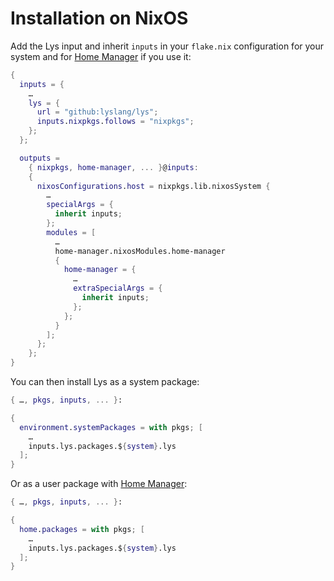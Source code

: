 <!--
SPDX-FileCopyrightText: 2025 Aljebriq <143266740+aljebriq@users.noreply.github.com>
SPDX-FileCopyrightText: 2025 Łukasz Bartkiewicz <lukasku@proton.me>

SPDX-License-Identifier: CC-BY-SA-4.0
-->

# Installation on NixOS

Add the Lys input and inherit `inputs` in your `flake.nix` configuration for your system and for [Home Manager](https://nix-community.github.io/home-manager/) if you use it:

```nix
{
  inputs = {
    …
    lys = {
      url = "github:lyslang/lys";
      inputs.nixpkgs.follows = "nixpkgs";
    };
  };

  outputs =
    { nixpkgs, home-manager, ... }@inputs:
    {
      nixosConfigurations.host = nixpkgs.lib.nixosSystem {
        …
        specialArgs = {
          inherit inputs;
        };
        modules = [
          …
          home-manager.nixosModules.home-manager
          {
            home-manager = {
              …
              extraSpecialArgs = {
                inherit inputs;
              };
            };
          }
        ];
      };
    };
}
```

You can then install Lys as a system package:

```nix
{ …, pkgs, inputs, ... }:

{
  environment.systemPackages = with pkgs; [
    …
    inputs.lys.packages.${system}.lys
  ];
}
```

Or as a user package with [Home Manager](https://nix-community.github.io/home-manager/):

```nix
{ …, pkgs, inputs, ... }:

{
  home.packages = with pkgs; [
    …
    inputs.lys.packages.${system}.lys
  ];
}
```
